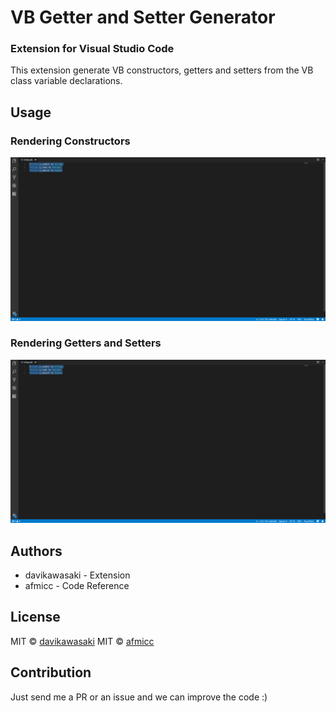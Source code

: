 # VB Getter and Setter Generator
### Extension for Visual Studio Code 
This extension generate VB constructors, getters and setters from the VB class variable declarations.

## Usage
### Rendering Constructors
![how use](https://raw.githubusercontent.com/davikawasaki/vb-vscode-generators/master/readme/render_constructor_v1.0.0.gif)

### Rendering Getters and Setters
![how use](https://raw.githubusercontent.com/davikawasaki/vb-vscode-generators/master/readme/render_getters_setters_v1.0.0.gif)

## Authors

* davikawasaki - Extension
* afmicc - Code Reference

## License
MIT © [davikawasaki](https://github.com/davikawasaki)
MIT © [afmicc](https://github.com/afmicc)

## Contribution
Just send me a PR or an issue and we can improve the code :)
